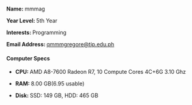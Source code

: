 <b>Name: </b>mmmag

<b>Year Level: </b>5th Year

<b>Interests: </b>Programming

<b>Email Address: </b>qmmmgregore@tip.edu.ph

#### Computer Specs
* <b>CPU: </b>AMD A8-7600 Radeon R7, 10 Compute Cores 4C+6G 3.10 Ghz

* <b>RAM: </b>8.00 GB(6.95 usable)

* <b>Disk: </b>SSD: 149 GB, HDD: 465 GB




